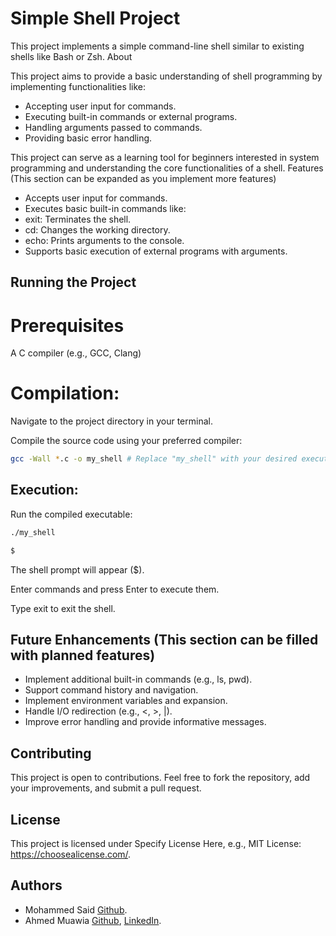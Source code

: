 # Simple Shell Project

This project implements a simple command-line shell similar to existing shells like Bash or Zsh.
About

This project aims to provide a basic understanding of shell programming by implementing functionalities like:

- Accepting user input for commands.
- Executing built-in commands or external programs.
- Handling arguments passed to commands.
- Providing basic error handling.

This project can serve as a learning tool for beginners interested in system programming and understanding the core functionalities of a shell.
Features (This section can be expanded as you implement more features)

- Accepts user input for commands.
- Executes basic built-in commands like:
- exit: Terminates the shell.
- cd: Changes the working directory.
- echo: Prints arguments to the console.
- Supports basic execution of external programs with arguments.

## Running the Project

# Prerequisites
A C compiler (e.g., GCC, Clang)

# Compilation:

Navigate to the project directory in your terminal.

Compile the source code using your preferred compiler:
```bash
gcc -Wall *.c -o my_shell # Replace "my_shell" with your desired executable name
```


## Execution:

Run the compiled executable:
```bash
./my_shell

$       
```
The shell prompt will appear ($).
 
Enter commands and press Enter to execute them.

Type exit to exit the shell.

## Future Enhancements (This section can be filled with planned features)

- Implement additional built-in commands (e.g., ls, pwd).
- Support command history and navigation.
- Implement environment variables and expansion.
- Handle I/O redirection (e.g., <, >, |).
- Improve error handling and provide informative messages.

## Contributing

This project is open to contributions. Feel free to fork the repository, add your improvements, and submit a pull request.

## License

This project is licensed under Specify License Here, e.g., MIT License: https://choosealicense.com/.

## Authors

- Mohammed Said [Github](https://github.com/abuabdelrahman1413).
- Ahmed Muawia [Github](https://github.com/Muawia24), [LinkedIn](https://www.linkedin.com/in/ahmed-muawia-72b7031b4/).

